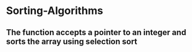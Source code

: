 # Sorting-Algorithms
## The function accepts a pointer to an integer and sorts the array using selection sort
